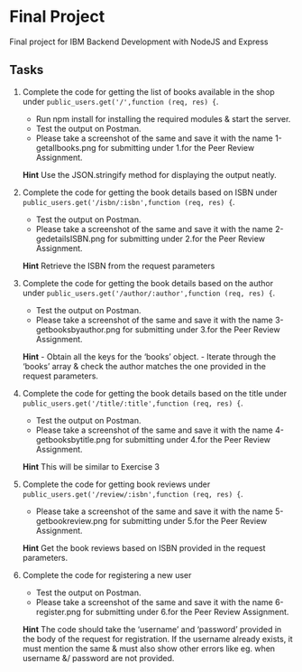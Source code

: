 # Final Project

Final project for IBM Backend Development with NodeJS and Express

## Tasks

1. Complete the code for getting the list of books available in the shop under `public_users.get('/',function (req, res) {`.

   - Run npm install for installing the required modules & start the server.
   - Test the output on Postman.
   - Please take a screenshot of the same and save it with the name 1-getallbooks.png for submitting under 1.for the Peer Review Assignment.

   **Hint** Use the JSON.stringify method for displaying the output neatly.

2. Complete the code for getting the book details based on ISBN under `public_users.get('/isbn/:isbn',function (req, res) {`.

   - Test the output on Postman.
   - Please take a screenshot of the same and save it with the name 2-gedetailsISBN.png for submitting under 2.for the Peer Review Assignment.

   **Hint** Retrieve the ISBN from the request parameters

3. Complete the code for getting the book details based on the author under `public_users.get('/author/:author',function (req, res) {`.

   - Test the output on Postman.
   - Please take a screenshot of the same and save it with the name 3-getbooksbyauthor.png for submitting under 3.for the Peer Review Assignment.

   **Hint** - Obtain all the keys for the ‘books’ object. - Iterate through the ‘books’ array & check the author matches the one provided in the request parameters.

4. Complete the code for getting the book details based on the title under `public_users.get('/title/:title',function (req, res) {`.

   - Test the output on Postman.
   - Please take a screenshot of the same and save it with the name 4-getbooksbytitle.png for submitting under 4.for the Peer Review Assignment.

   **Hint** This will be similar to Exercise 3

5. Complete the code for getting book reviews under `public_users.get('/review/:isbn',function (req, res) {`.

   - Please take a screenshot of the same and save it with the name 5-getbookreview.png for submitting under 5.for the Peer Review Assignment.

   **Hint** Get the book reviews based on ISBN provided in the request parameters.

6. Complete the code for registering a new user

   - Test the output on Postman.
   - Please take a screenshot of the same and save it with the name 6-register.png for submitting under 6.for the Peer Review Assignment.

   **Hint** The code should take the ‘username’ and ‘password’ provided in the body of the request for registration. If the username already exists, it must mention the same & must also show other errors like eg. when username &/ password are not provided.
